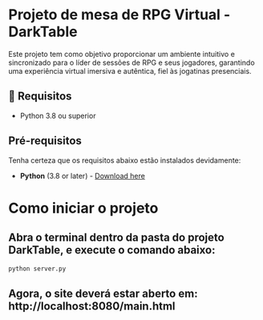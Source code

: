 # Projeto de mesa de RPG Virtual - DarkTable
 
Este projeto tem como objetivo proporcionar um ambiente intuitivo e sincronizado para o líder de sessões de RPG e seus jogadores, garantindo uma experiência virtual imersiva e autêntica, fiel às jogatinas presenciais.
 
## 📌 Requisitos
 
- Python 3.8 ou superior
## Pré-requisitos
Tenha certeza que os requisitos abaixo estão instalados devidamente:
 
- **Python** (3.8 or later) - [Download here](https://www.python.org/downloads/) 
 
# Como iniciar o projeto
## Abra o terminal dentro da pasta do projeto DarkTable, e execute o comando abaixo:
```sh
python server.py
```

## Agora, o site deverá estar aberto em: http://localhost:8080/main.html